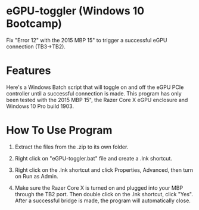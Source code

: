 # eGPU-toggler (Windows 10 Bootcamp)
Fix "Error 12" with the 2015 MBP 15" to trigger a successful eGPU connection (TB3->TB2).

# Features
Here's a Windows Batch script that will toggle on and off the eGPU PCIe controller until a successful connection is made.  This program has only been tested with the 2015 MBP 15", the Razer Core X eGPU enclosure and Windows 10 Pro build 1903.

# How To Use Program

1. Extract the files from the .zip to its own folder.

2. Right click on "eGPU-toggler.bat" file and create a .lnk shortcut.

3. Right click on the .lnk shortcut and click Properties, Advanced, then turn on Run as Admin.

4. Make sure the Razer Core X is turned on and plugged into your MBP through the TB2 port.  Then double click on the .lnk shortcut, click "Yes".  After a successful bridge is made, the program will automatically close.
